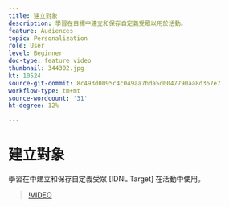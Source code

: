 ```yaml
---
title: 建立對象
description: 學習在目標中建立和保存自定義受眾以用於活動。
feature: Audiences
topic: Personalization
role: User
level: Beginner
doc-type: feature video
thumbnail: 344302.jpg
kt: 10524
source-git-commit: 8c493d0095c4c049aa7bda5d0047790aa8d367e7
workflow-type: tm+mt
source-wordcount: '31'
ht-degree: 12%

---
```



# 建立對象

學習在中建立和保存自定義受眾 [!DNL Target] 在活動中使用。

>[!VIDEO](https://video.tv.adobe.com/v/344302/?quality=12&learn=on)
